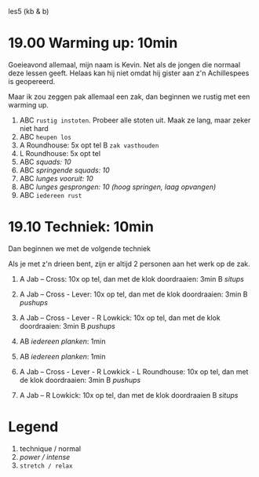 les5 (kb & b)

# 19.00 Warming up: 10min

Goeieavond allemaal, mijn naam is Kevin. Net als de jongen die normaal deze lessen geeft. Helaas kan hij niet omdat hij gister aan z'n Achillespees is geopereerd.

Maar ik zou zeggen pak allemaal een zak, dan beginnen we rustig met een warming up.

 1. ABC `rustig instoten`. Probeer alle stoten uit. Maak ze lang, maar zeker niet hard
 1. ABC `heupen los`
 1. A  Roundhouse: 5x opt tel
    B  `zak vasthouden`
 1. L Roundhouse: 5x opt tel
 1. ABC *squads: 10*
 1. ABC *springende squads: 10*
 1. ABC *lunges vooruit: 10*
 1. ABC *lunges gesprongen: 10 (hoog springen, laag opvangen)*
 1. ABC `iedereen rust`

# 19.10 Techniek: 10min

Dan beginnen we met de volgende techniek

Als je met z'n drieen bent, zijn er altijd 2 personen aan het werk op de zak.

 1. A Jab – Cross: 10x op tel, dan met de klok doordraaien: 3min
    B  *situps*
 1. A Jab – Cross - Lever: 10x op tel, dan met de klok doordraaien: 3min
    B  *pushups*
 1. A Jab – Cross - Lever - R Lowkick: 10x op tel, dan met de klok doordraaien: 3min
    B  *pushups*

 1. AB *iedereen planken*: 1min
 1. AB *iedereen planken*: 1min

 1. A Jab – Cross - Lever - R Lowkick - L Roundhouse: 10x op tel, dan met de klok doordraaien: 3min
    B  *pushups*
 1. A Jab – R Lowkick: 10x op tel, dan met de klok doordraaien
    B  *situps*

# Legend

 1. technique / normal
 1. *power / intense*
 1. `stretch / relax`

